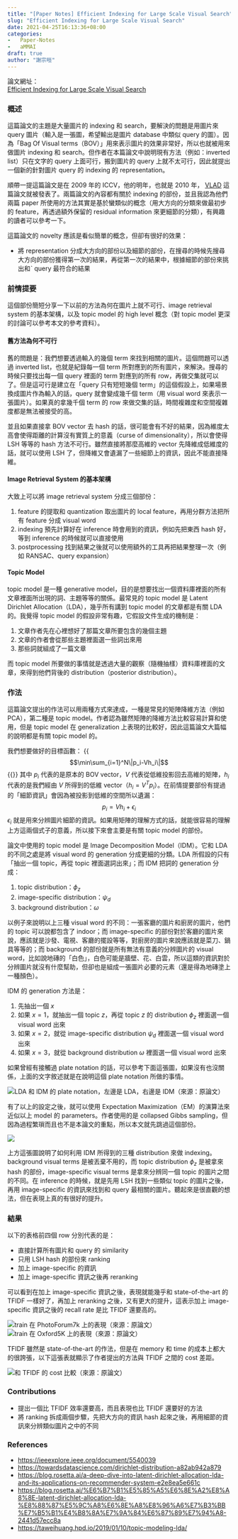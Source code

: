 ```yaml
---
title: "[Paper Notes] Efficient Indexing for Large Scale Visual Search"
slug: "Efficient Indexing for Large Scale Visual Search"
date: 2021-04-25T16:13:36+08:00
categories:
-   Paper-Notes
-   aMMAI
draft: true
author: "謝宗晅"
---
```


論文網址：\
[Efficient Indexing for Large Scale Visual Search](https://ieeexplore.ieee.org/document/5459354)

### 概述

這篇論文的主題是大量圖片的 indexing 和 search，要解決的問題是用圖片來 query 圖片（輸入是一張圖，希望輸出是圖片 database 中類似 query 的圖）。因為「Bag Of Visual terms（BOV）」用來表示圖片的效果非常好，所以也就被用來做圖片 indexing 和 search。但作者在本篇論文中說明現有方法（例如：inverted list）只在文字的 query 上面可行，搬到圖片的 query 上就不太可行，因此就提出一個新的針對圖片 query 的 indexing 的 representation。

順帶一提這篇論文是在 2009 年的 ICCV，他的明年，也就是 2010 年， [VLAD](https://ieeexplore.ieee.org/document/5540039) 這篇論文就被發表了。兩篇論文的內容都有關於 indexing 的部份，並且我認為他們兩篇 paper 所使用的方法其實是基於蠻類似的概念（用大方向的分類來做最初步的 feature，再透過額外保留的 residual information 來更細節的分類），有興趣的讀者可以參考一下。

這篇論文的 novelty 應該是看似簡單的概念，但卻有很好的效果：
* 將 representation 分成大方向的部份以及細節的部份，在搜尋的時候先搜尋大方向的部份獲得第一次的結果，再從第一次的結果中，根據細節的部份來挑出和ˋ query 最符合的結果

### 前情提要

這個部份簡短分享一下以前的方法為何在圖片上就不可行、image retrieval system 的基本架構，以及 topic model 的 high level 概念（對 topic model 更深的討論可以參考本文的參考資料）。

#### 舊方法為何不可行

舊的問題是：我們想要透過輸入的幾個 term 來找到相關的圖片。這個問題可以透過 inverted list，也就是紀錄每一個 term 所對應到的所有圖片，來解決。搜尋的時候只要找出每一個 query 裡面的 term 對應到的所有 row，再做交集就可以了。但是這可行是建立在「query 只有短短幾個 term」的這個假設上，如果場景換成圖片作為輸入的話，query 就會變成幾千個 term（用 visual word 來表示一張圖片）。如果真的拿幾千個 term 的 row 來做交集的話，時間複雜度和空間複雜度都是無法被接受的高。

並且如果直接拿 BOV vector 去 hash 的話，很可能會有不好的結果，因為維度太高會使得距離的計算沒有實質上的意義（curse of dimensionality），所以會使得 LSH 等等的 hash 方法不可行。雖然直接將那麼高維的 vector 先降維成低維度的話，就可以使用 LSH 了，但降維又會遺漏了一些細節上的資訊，因此不能直接降維。

#### Image Retrieval System 的基本架構

大致上可以將 image retrieval system 分成三個部份：
1. feature 的提取和 quantization
    取出圖片的 local feature，再用分群方法把所有 feature 分成 visual word
2. indexing
    預先計算好在 inference 時會用到的資訊，例如先把東西 hash 好，等到 inference 的時候就可以直接使用
3. postprocessing
    找到結果之後就可以使用額外的工具再把結果整理一次（例如 RANSAC、query expansion）

#### Topic Model

topic model 是一種 generative model，目的是想要找出一個資料庫裡面的所有文章裡面所出現的詞、主題等等的關係。最常見的 topic model 是 Latent Dirichlet Allocation（LDA），幾乎所有講到 topic model 的文章都是有關 LDA 的。我覺得 topic model 的假設非常有趣，它假設文件生成的機制是：
1. 文章作者先在心裡想好了那篇文章所要包含的幾個主題
2. 文章的作者會從那些主題裡面選一些詞出來用
3. 那些詞就組成了一篇文章

而 topic model 所要做的事情就是透過大量的觀察（隨機抽樣）資料庫裡面的文章，來得到他們背後的 distribution（posterior distribution）。

### 作法

這篇論文提出的作法可以用兩種方式來達成，一種是常見的矩陣降維方法（例如 PCA），第二種是 topic model。作者認為雖然矩陣的降維方法比較容易計算和使用，但是 topic model 在 generalization 上表現的比較好，因此這篇論文大篇幅的說明都是有關 topic model 的。

我們想要做好的目標函數：
{{<math>}}
$$\min\sum_{i=1}^N\|p_i-Vh_i\|$$
{{</math>}}
其中 $p_i$ 代表的是原本的 BOV vector，$V$ 代表從低維投影回去高維的矩陣，$h_i$ 代表的是我們經由 $V$ 所得到的低維 vector（$h_i=V^Tp_i$）。在前情提要部份有提過的「細節資訊」會因為被投影到低維的空間所以遺漏：
$$p_i = Vh_i+\epsilon_i$$
$\epsilon_i$ 就是用來分辨圖片細節的資訊。如果用矩陣的理解方式的話，就能很容易的理解上方這兩個式子的意義，所以接下來會主要是有關 topic model 的部份。

論文中使用的 topic model 是 Image Decomposition Model（IDM）。它和 LDA 的不同之處是將 visual word 的 generation 分成更細的分類。LDA 所假設的只有「抽出一個 topic，再從 topic 裡面選詞出來」；而 IDM 把詞的 generation 分成：
1. topic distribution：$\phi_z$
2. image-specific distribution：$\psi_d$
3. background distribution：$\omega$

以例子來說明以上三種 visual word 的不同：一張客廳的圖片和廚房的圖片，他們的 topic 可以說都包含了 indoor；而 image-specific 的部份對於客廳的圖片來說，應該就是沙發、電視、客廳的擺設等等，對廚房的圖片來說應該就是菜刀、鍋具等等的；而 background 的部份就是所有無法有意義的分辨圖片的 visual word，比如說地磚的「白色」，白色可能是牆壁、花、白雲，所以這類的資訊對於分辨圖片就沒有什麼幫助，但卻也是組成一張圖片必要的元素（還是得為地磚塗上一種顏色）。

IDM 的 generation 方法是：
1. 先抽出一個 $x$
2. 如果 $x=1$，就抽出一個 topic $z$，再從 topic $z$ 的 distribution $\phi_z$ 裡面選一個 visual word 出來
3. 如果 $x=2$，就從 image-specific distribution $\psi_d$ 裡面選一個 visual word 出來
4. 如果 $x=3$，就從 background distribution $\omega$ 裡面選一個 visual word 出來

如果曾經有接觸過 plate notation 的話，可以參考下面這張圖，如果沒有也沒關係，上面的文字敘述就是在說明這個 plate notation 所做的事情。

![LDA 和 IDM 的 plate notation，左邊是 LDA，右邊是 IDM（來源：原論文）](topic_model.png)

有了以上的設定之後，就可以使用 Expectation Maximization（EM）的演算法來近似以上 model 的 parameters。作者使用的是 collapsed Gibbs sampling，但因為過程繁瑣而且也不是本論文的重點，所以本文就先跳過這個部份。

![](fig1.png)

上方這張圖說明了如何利用 IDM 所得到的三種 distribution 來做 indexing。background visual terms 是被丟棄不用的，而 topic distribution $\phi_z$ 是被拿來 hash 的部份，image-specific visual terms 是拿來分辨同一個 topic 的圖片之間的不同。在 inference 的時候，就是先用 LSH 找到一些類似 topic 的圖片之後，再用 image-specific 的資訊來找到和 query 最相關的圖片。聽起來是很直觀的想法，但在表現上真的有很好的提升。

### 結果

以下的表格前四個 row 分別代表的是：
* 直接計算所有圖片和 query 的 similarity
* 只用 LSH hash 的部份來 ranking
* 加上 image-specific 的資訊
* 加上 image-specific 資訊之後再 reranking

可以看到在加上 image-specific 資訊之後，表現就能幾乎和 state-of-the-art 的 TFIDF 一樣好了，再加上 reranking 之後，又有更大的提升，這表示加上 image-specific 資訊之後的 recall rate 是比 TFIDF 還要高的。

![train 在 PhotoForum7k 上的表現（來源：原論文）](table1.png)![train 在 Oxford5K 上的表現（來源：原論文）](table2.png)

TFIDF 雖然是 state-of-the-art 的作法，但是在 memory 和 time 的成本上都大的很誇張，以下這張表就顯示了作者提出的方法與 TFIDF 之間的 cost 差距。

![和 TFIDF 的 cost 比較（來源：原論文）](cost.png)

### Contributions

* 提出一個比 TFIDF 效率還要高，而且表現也比 TFIDF 還要好的方法
* 將 ranking 拆成兩個步驟，先把大方向的資訊 hash 起來之後，再用細節的資訊來分辨類似圖片之中的不同

### References

* https://ieeexplore.ieee.org/document/5540039
* https://towardsdatascience.com/dirichlet-distribution-a82ab942a879
* https://blog.rosetta.ai/a-deep-dive-into-latent-dirichlet-allocation-lda-and-its-applications-on-recommender-system-e2e8ea5e661c
* https://blog.rosetta.ai/%E6%B7%B1%E5%85%A5%E6%8E%A2%E8%A8%8E-latent-dirichlet-allocation-lda-%E8%88%87%E5%9C%A8%E6%8E%A8%E8%96%A6%E7%B3%BB%E7%B5%B1%E4%B8%8A%E7%9A%84%E6%87%89%E7%94%A8-2441d57ecc8a
* https://taweihuang.hpd.io/2019/01/10/topic-modeling-lda/
